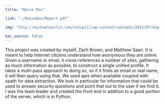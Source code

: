 ```yaml
---
title: "Naive Dox"

link: "./NaiveDox/Report.pdf"

img: "http://michaelmaslin.com/inkspill/wp-content/uploads/2013/07/dog-on-the-internet-by-peter-steiner.jpg"

has_source: false
---
```


This project was created by myself, Zach Brown, and Matthew Saari. It is meant to help internet citizens understand how anonymous they are online. Given a username or email, it cross-references a number of sites, gathering as much information as possible, to construct a single unified profile. It takes a multi-pass approach to doing so, so if it finds an email or real name, it will then query using that. We used apis when available coupled with xpath for data extraction. We look in particular for information that could be used to answer security questions and point that out to the user if we find it. I was the team leader and created the front end in addition to a good portion of the server, which is in Python. 
